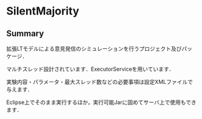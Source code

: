 # <a name="silentmajority"></a>SilentMajority

## Summary

拡張LTモデルによる意見発信のシミュレーションを行うプロジェクト及びパッケージ．

マルチスレッド設計されています．ExecutorServiceを用いています．

実験内容・パラメータ・最大スレッド数などの必要事項は設定XMLファイルで与えます．

Eclipse上でそのまま実行するほか，実行可能Jarに固めてサーバ上で使用もできます．


